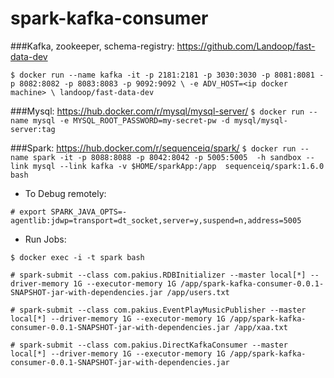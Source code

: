 # spark-kafka-consumer

###Kafka, zookeeper, schema-registry: https://github.com/Landoop/fast-data-dev

`$ docker run --name kafka -it -p 2181:2181 -p 3030:3030 -p 8081:8081 -p 8082:8082 -p 8083:8083 -p 9092:9092 \
           -e ADV_HOST=<ip docker machine> \
           landoop/fast-data-dev`

###Mysql: https://hub.docker.com/r/mysql/mysql-server/
`$ docker run --name mysql -e MYSQL_ROOT_PASSWORD=my-secret-pw -d mysql/mysql-server:tag`

###Spark: https://hub.docker.com/r/sequenceiq/spark/
`$ docker run --name spark -it -p 8088:8088 -p 8042:8042 -p 5005:5005  -h sandbox --link mysql --link kafka -v $HOME/sparkApp:/app  sequenceiq/spark:1.6.0 bash`

- To Debug remotely:

`# export SPARK_JAVA_OPTS=-agentlib:jdwp=transport=dt_socket,server=y,suspend=n,address=5005`

- Run Jobs:

`$ docker exec -i -t spark bash`

`# spark-submit --class com.pakius.RDBInitializer --master local[*] --driver-memory 1G --executor-memory 1G /app/spark-kafka-consumer-0.0.1-SNAPSHOT-jar-with-dependencies.jar /app/users.txt`

`# spark-submit --class com.pakius.EventPlayMusicPublisher --master local[*] --driver-memory 1G --executor-memory 1G /app/spark-kafka-consumer-0.0.1-SNAPSHOT-jar-with-dependencies.jar /app/xaa.txt`

`# spark-submit --class com.pakius.DirectKafkaConsumer --master local[*] --driver-memory 1G --executor-memory 1G /app/spark-kafka-consumer-0.0.1-SNAPSHOT-jar-with-dependencies.jar`